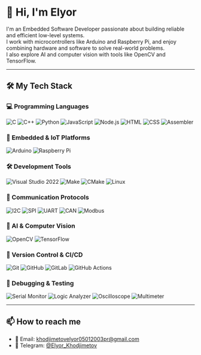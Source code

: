 # 👋 Hi, I'm Elyor


I'm an Embedded Software Developer passionate about building reliable and efficient low-level systems.  
I work with microcontrollers like Arduino and Raspberry Pi, and enjoy combining hardware and software to solve real-world problems.  
I also explore AI and computer vision with tools like OpenCV and TensorFlow.  

---

## 🛠️ My Tech Stack

### 💻 Programming Languages
![C](https://img.shields.io/badge/C-00599C?style=flat&logo=c&logoColor=white)
![C++](https://img.shields.io/badge/C++-00599C?style=flat&logo=c%2B%2B&logoColor=white)
![Python](https://img.shields.io/badge/Python-3776AB?style=flat&logo=python&logoColor=white)
![JavaScript](https://img.shields.io/badge/JavaScript-F7DF1E?style=flat&logo=javascript&logoColor=black)
![Node.js](https://img.shields.io/badge/Node.js-339933?style=flat&logo=nodedotjs&logoColor=white)
![HTML](https://img.shields.io/badge/HTML5-E34F26?style=flat&logo=html5&logoColor=white)
![CSS](https://img.shields.io/badge/CSS3-1572B6?style=flat&logo=css3&logoColor=white)
![Assembler](https://img.shields.io/badge/Assembler-000000?style=flat)

### 🤖 Embedded & IoT Platforms
![Arduino](https://img.shields.io/badge/Arduino-00979D?style=flat&logo=arduino&logoColor=white)
![Raspberry Pi](https://img.shields.io/badge/Raspberry%20Pi-A22846?style=flat&logo=raspberrypi&logoColor=white)

### 🛠️ Development Tools
![Visual Studio 2022](https://img.shields.io/badge/Visual%20Studio%202022-5C2D91?style=flat&logo=visualstudio&logoColor=white)
![Make](https://img.shields.io/badge/Make-3776AB?style=flat)
![CMake](https://img.shields.io/badge/CMake-064F8C?style=flat&logo=cmake&logoColor=white)
![Linux](https://img.shields.io/badge/Linux-FCC624?style=flat&logo=linux&logoColor=black)

### 📡 Communication Protocols
![I2C](https://img.shields.io/badge/I2C-000000?style=flat)
![SPI](https://img.shields.io/badge/SPI-000000?style=flat)
![UART](https://img.shields.io/badge/UART-000000?style=flat)
![CAN](https://img.shields.io/badge/CAN-000000?style=flat)
![Modbus](https://img.shields.io/badge/Modbus-00599C?style=flat)

### 🧠 AI & Computer Vision
![OpenCV](https://img.shields.io/badge/OpenCV-5C3EE8?style=flat&logo=opencv&logoColor=white)
![TensorFlow](https://img.shields.io/badge/TensorFlow-FF6F00?style=flat&logo=tensorflow&logoColor=white)

### 🔄 Version Control & CI/CD
![Git](https://img.shields.io/badge/Git-F05032?style=flat&logo=git&logoColor=white)
![GitHub](https://img.shields.io/badge/GitHub-181717?style=flat&logo=github&logoColor=white)
![GitLab](https://img.shields.io/badge/GitLab-FC6D26?style=flat&logo=gitlab&logoColor=white)
![GitHub Actions](https://img.shields.io/badge/GitHub%20Actions-2088FF?style=flat&logo=githubactions&logoColor=white)


### 🧪 Debugging & Testing
![Serial Monitor](https://img.shields.io/badge/Serial%20Monitor-000000?style=flat)
![Logic Analyzer](https://img.shields.io/badge/Logic%20Analyzer-000000?style=flat)
![Oscilloscope](https://img.shields.io/badge/Oscilloscope-000000?style=flat)
![Multimeter](https://img.shields.io/badge/Multimeter-000000?style=flat)

---

## 📫 How to reach me

- 📧 Email: khodjimetovelyor05012003pr@gmail.com  
- 💬 Telegram: [@Elyor_Khodjimetov](https://t.me/Elyor_Khodjimetov)
